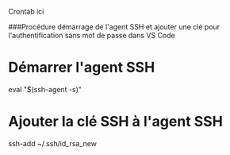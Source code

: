 Crontab ici

###Procédure démarrage de l'agent SSH et ajouter une clé pour l'authentification sans mot de passe dans VS Code

# Démarrer l'agent SSH
eval "$(ssh-agent -s)"

# Ajouter la clé SSH à l'agent SSH
ssh-add ~/.ssh/id_rsa_new
